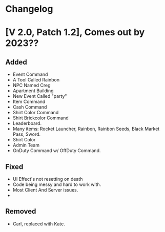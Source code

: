 # Changelog

# [V 2.0, Patch 1.2], Comes out by 2023??

## Added
- Event Command
- A Tool Called Rainbon
- NPC Named Creg
- Apartment Building
- New Event Called "party"
- Item Command
- Cash Command
- Shirt Color Command
- Shirt Brickcolor Command
- Leaderboard.
- Many items:
Rocket Launcher,
Rainbon,
Rainbon Seeds,
Black Market Pass,
Sword.
- Shirt Color
- Admin Team
- OnDuty Command w/ OffDuty Command.

## Fixed
- UI Effect's not resetting on death
- Code being messy and hard to work with.
- Most Client And Server issues.
- 

## Removed
- Carl, replaced with Kate.
